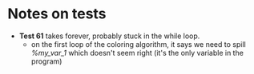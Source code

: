 # Notes on tests

* **Test 61** takes forever, probably stuck in the while loop.
    * on the first loop of the coloring algorithm, it says we need to spill *%my_var_1* which doesn't seem right (it's the only variable in the program)

